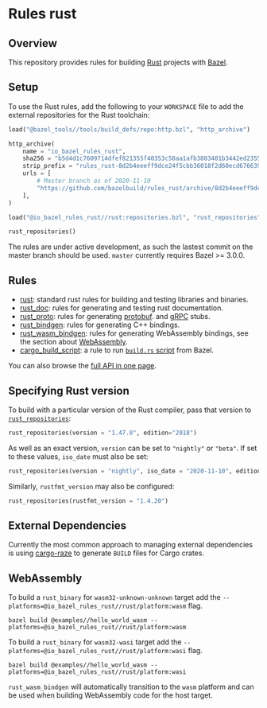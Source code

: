 # Rules rust

## Overview

This repository provides rules for building [Rust][rust] projects with [Bazel](https://bazel.build/).

[rust]: http://www.rust-lang.org/

<!-- TODO: Render generated docs on the github pages site again, https://bazelbuild.github.io/rules_rust/ -->

<a name="setup"></a>

## Setup

To use the Rust rules, add the following to your `WORKSPACE` file to add the external repositories for the Rust toolchain:

```python
load("@bazel_tools//tools/build_defs/repo:http.bzl", "http_archive")

http_archive(
    name = "io_bazel_rules_rust",
    sha256 = "b5d4d1c7609714dfef821355f40353c58aa1afb3803401b3442ed2355db9b0c7",
    strip_prefix = "rules_rust-8d2b4eeeff9dce24f5cbb36018f2d60ecd676639",
    urls = [
        # Master branch as of 2020-11-10
        "https://github.com/bazelbuild/rules_rust/archive/8d2b4eeeff9dce24f5cbb36018f2d60ecd676639.tar.gz",
    ],
)

load("@io_bazel_rules_rust//rust:repositories.bzl", "rust_repositories")

rust_repositories()
```

The rules are under active development, as such the lastest commit on the master branch should be used. `master` currently requires Bazel >= 3.0.0.

## Rules

- [rust](rust.md): standard rust rules for building and testing libraries and binaries.
- [rust_doc](rust_doc.md): rules for generating and testing rust documentation.
- [rust_proto](rust_proto.md): rules for generating [protobuf](https://developers.google.com/protocol-buffers).
  and [gRPC](https://grpc.io) stubs.
- [rust_bindgen](rust_bindgen.md): rules for generating C++ bindings.
- [rust_wasm_bindgen](rust_wasm_bindgen.md): rules for generating WebAssembly bindings, see the section about [WebAssembly](#webassembly).
- [cargo_build_script](cargo_build_script.md): a rule to run [`build.rs` script](https://doc.rust-lang.org/cargo/reference/build-scripts.html) from Bazel.

You can also browse the [full API in one page](flatten.md).

## Specifying Rust version

To build with a particular version of the Rust compiler, pass that version to [`rust_repositories`](flatten.md#rust_repositories):

```python
rust_repositories(version = "1.47.0", edition="2018")
```

As well as an exact version, `version` can be set to `"nightly"` or `"beta"`. If set to these values, `iso_date` must also be set:

```python
rust_repositories(version = "nightly", iso_date = "2020-11-10", edition="2018")
```

Similarly, `rustfmt_version` may also be configured:

```python
rust_repositories(rustfmt_version = "1.4.20")
```

## External Dependencies

Currently the most common approach to managing external dependencies is using
[cargo-raze](https://github.com/google/cargo-raze) to generate `BUILD` files for Cargo crates.

## WebAssembly

To build a `rust_binary` for `wasm32-unknown-unknown` target add the `--platforms=@io_bazel_rules_rust//rust/platform:wasm` flag.

```command
bazel build @examples//hello_world_wasm --platforms=@io_bazel_rules_rust//rust/platform:wasm
```

To build a `rust_binary` for `wasm32-wasi` target add the `--platforms=@io_bazel_rules_rust//rust/platform:wasi` flag.

```command
bazel build @examples//hello_world_wasm --platforms=@io_bazel_rules_rust//rust/platform:wasi
```

`rust_wasm_bindgen` will automatically transition to the `wasm` platform and can be used when
building WebAssembly code for the host target.
